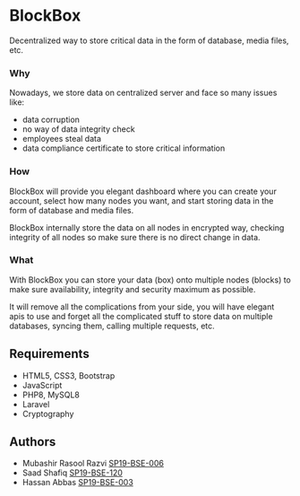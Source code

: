 # BlockBox
Decentralized way to store critical data in the form of database, media files, etc.

### Why
Nowadays, we store data on centralized server and face so many issues like:
- data corruption
- no way of data integrity check
- employees steal data
- data compliance certificate to store critical information

### How
BlockBox will provide you elegant dashboard where you can create your account, select how many nodes you want, and start storing data in the form of database and media files.

BlockBox internally store the data on all nodes in encrypted way, checking integrity of all nodes so make sure there is no direct change in data.

### What
With BlockBox you can store your data (box) onto multiple nodes (blocks) to make sure availability, integrity and security maximum as possible.

It will remove all the complications from your side, you will have elegant apis to use and forget all the complicated stuff to store data on multiple databases, syncing them, calling multiple requests, etc.

## Requirements
- HTML5, CSS3, Bootstrap
- JavaScript
- PHP8, MySQL8
- Laravel
- Cryptography

## Authors
- Mubashir Rasool Razvi [SP19-BSE-006](sp19-bse-006@cuilahore.edu.pk)
- Saad Shafiq [SP19-BSE-120](sp19-bse-120@cuilahore.edu.pk)
- Hassan Abbas [SP19-BSE-003](sp19-bse-003@cuilahore.edu.pk)
